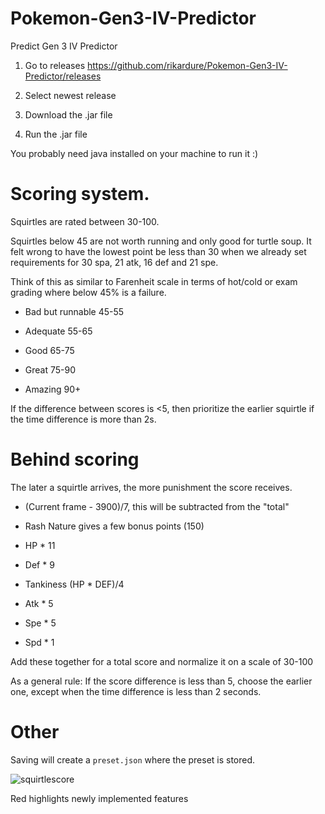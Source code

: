 # Pokemon-Gen3-IV-Predictor
Predict Gen 3 IV Predictor

1. Go to releases
https://github.com/rikardure/Pokemon-Gen3-IV-Predictor/releases

2. Select newest release

3. Download the .jar file

4. Run the .jar file

You probably need java installed on your machine to run it :)


# Scoring system.

Squirtles are rated between 30-100.

Squirtles below 45 are not worth running and only good for turtle soup. It felt wrong to have the lowest point be less than 30 when we already set requirements for 30 spa, 21 atk, 16 def and 21 spe.

Think of this as similar to Farenheit scale in terms of hot/cold or exam grading where below 45% is a failure.

* Bad but runnable 45-55

* Adequate 55-65

* Good 65-75

* Great 75-90

* Amazing 90+

If the difference between scores is <5, then prioritize the earlier squirtle if the time difference is more than 2s.

# Behind scoring

The later a squirtle arrives, the more punishment the score receives.

* (Current frame - 3900)/7, this will be subtracted from the "total"

* Rash Nature gives a few bonus points (150)

* HP * 11

* Def * 9

* Tankiness (HP * DEF)/4

* Atk * 5

* Spe * 5

* Spd * 1

Add these together for a total score and normalize it on a scale of 30-100

As a general rule: If the score difference is less than 5, choose the earlier one, except when the time difference is less than 2 seconds.

# Other

Saving will create a `preset.json` where the preset is stored. 


![squirtlescore](https://github.com/user-attachments/assets/10c75e0b-7241-439f-bd6f-725c69d99cd7)

Red highlights newly implemented features
